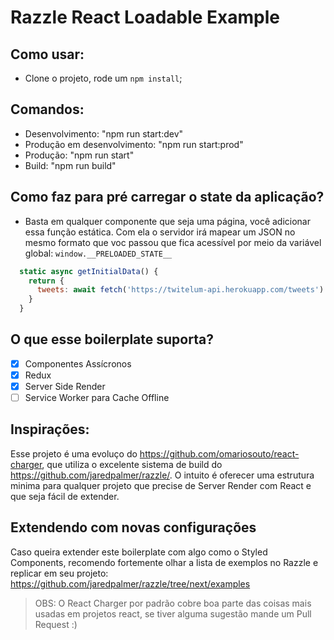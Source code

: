 # Razzle React Loadable Example

## Como usar:
- Clone o projeto, rode um `npm install`;

## Comandos:
- Desenvolvimento: "npm run start:dev"
- Produção em desenvolvimento: "npm run start:prod"
- Produção: "npm run start"
- Build: "npm run build"

## Como faz para pré carregar o state da aplicação?
- Basta em qualquer componente que seja uma página, você adicionar essa função estática. Com ela o servidor irá mapear um JSON no mesmo formato que voc passou que fica acessível por meio da variável global: `window.__PRELOADED_STATE__`
```js
  static async getInitialData() {
    return {
      tweets: await fetch('https://twitelum-api.herokuapp.com/tweets').then((response) => response.json())
    }
  }
```

## O que esse boilerplate suporta?

- [x] Componentes Assícronos
- [x] Redux
- [X] Server Side Render
- [ ] Service Worker para Cache Offline

## Inspirações:
Esse projeto é uma evoluço do https://github.com/omariosouto/react-charger, que utiliza o excelente sistema de build do https://github.com/jaredpalmer/razzle/.
O intuito é oferecer uma estrutura minima para qualquer projeto que precise de Server Render com React e que seja fácil de extender.

## Extendendo com novas configurações

Caso queira extender este boilerplate com algo como o Styled Components, recomendo fortemente olhar a lista de exemplos no Razzle e replicar em seu projeto: https://github.com/jaredpalmer/razzle/tree/next/examples 

> OBS: O React Charger por padrão cobre boa parte das coisas mais usadas em projetos react, se tiver alguma sugestão mande um Pull Request :)
